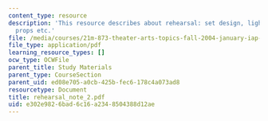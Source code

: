 ```yaml
---
content_type: resource
description: 'This resource describes about rehearsal: set design, lights, sounds,
  props etc.'
file: /media/courses/21m-873-theater-arts-topics-fall-2004-january-iap-2005/e302e9826bad6c16a2348504388d12ae_rehearsal_note_2.pdf
file_type: application/pdf
learning_resource_types: []
ocw_type: OCWFile
parent_title: Study Materials
parent_type: CourseSection
parent_uid: ed08e705-a0cb-425b-fec6-178c4a073ad8
resourcetype: Document
title: rehearsal_note_2.pdf
uid: e302e982-6bad-6c16-a234-8504388d12ae
---
```

